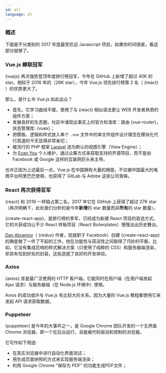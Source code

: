 ```yaml
---
id: all  
language: zh
---
```


### 概述

下面是不分类别的 2017 年度最受欢迎 Javascript 项目，如果你时间很紧，看这部分就够了。

### Vue.js 蝉联冠军

{vuejs} 再次强势登顶年度排行榜冠军，今年在 GitHub 上新增了超过 40K 的 star。相较于 2016 年的（26K star），今年 Vue.js 领先排行榜第 2 名（ {react} ）的优势更大了。

那么，是什么令 Vue.js 如此出众？

* 首先，它学习曲线平缓，使用了与 {react} 相似语法更让 WEB 开发者熟悉的组件方案；
* 发展良好的生态圈，社区中涌现出事实上的官方标准库：路由 {vue-router}，状态管理库: {vuex}；
* 把模板、逻辑和样式放入单个 `.vue` 文件中的单文件组件设计理念在模块化代行其道的今天显得非常亲切；
* 被流行的 PHP 框架 [Laravel](https://laravel.com/) 选为默认的视图引擎（View Engine）；
* 为 [Evan You](https://github.com/yyx990803) 个人维护，通过众筹方式来获取支持的开源项目，而不是由 Facebook 或 Google 这样的互联网巨头来主导。

也许正因为上述最后一点，Vue.js 在中国拥有大量的拥趸。不仅被中国最大的电商平台阿里巴巴使用，也获得了 GitLab 与 Adobe 这些公司青睐。

### React 再次获得亚军

{react} 和 2016 一样稳占第二名，2017 年它在 GitHub 上获得了超过 27K star（再次明确下，此处我们分析的是今年**新增**的 star 数量而非**所有**的 star 数量）。

{create-react-app}，是排行榜的季军，已经成为新建 React 项目的首选方式。它的大获成功让不少 React 样板项目（React Boilerplates）慢慢淡出历史舞台。

[Dan Abramov](https://github.com/gaearon)（ {redux} 作者，现就职于 Facebook）创建 {create-react-app} 的确是做了一件了不起的工作，他在功能性与简洁性之间取得了巧妙的平衡，比如，它没有集成花哨的样式解决方案（只使用了纯粹的 CSS）和服务器端渲染，却具有恰到好处的封装，这些造就了良好的开发体验。

### Axios

{axios} 库是最广泛使用的 HTTP 客户端。它能同时在用户端（在用户端发起 Ajax 请求）与服务器端（在 Node.js 环境中）使用。

Axios 的成功或许与 Vue.js 有比较大的关系，因为大量的 Vue.js 教程都使用它来发起 API 请求获取数据。

### Puppeteer

{puppeteer} 是今年的大事件之一，是 Google Chrome 团队开发的一个无界面 Chrome 浏览器，即一个在后台运行，且能被代码驱动和控制的浏览器。

它可作如下用途:

* 在真实浏览器中进行自动化界面测试；
* 用生成页面快照的方式来实现服务端渲染；
* 利用 Google Chrome “保存为 PDF” 的功能生成PDF文件；


